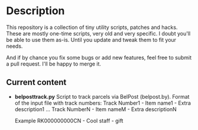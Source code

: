 Description
==============

This repository is a collection of tiny utility scripts, patches and hacks.
These are mostly one-time scripts, very old and very specific. I doubt you'll be able to use them as-is. Until you update and tweak them to fit your needs.

And if by chance you fix some bugs or add new features, feel free to submit a pull request. I'll be happy to merge it.

Current content
---------------
*	**belposttrack.py**
	Script to track parcels via BelPost (belpost.by). 
	Format of the input file with track numbers:
	Track Number1 - Item name1 - Extra description1
	...
	Track NumberN - Item nameM - Extra descriptionN	

	Example
	RK000000000CN - Cool staff - gift
